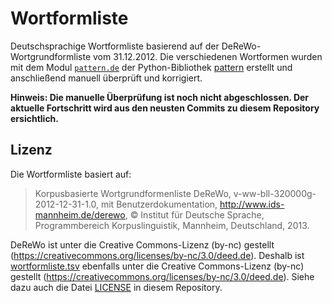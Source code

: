# Wortformliste

Deutschsprachige Wortformliste basierend auf der DeReWo-Wortgrundformliste vom 31.12.2012.
Die verschiedenen Wortformen wurden mit dem Modul [`pattern.de`](https://www.clips.uantwerpen.be/pages/pattern-de) der Python-Bibliothek [pattern](https://www.clips.uantwerpen.be/pages/pattern) erstellt und anschließend manuell überprüft und korrigiert.

**Hinweis: Die manuelle Überprüfung ist noch nicht abgeschlossen. Der aktuelle Fortschritt wird aus den neusten Commits zu diesem Repository ersichtlich.**

## Lizenz

Die Wortformliste basiert auf:

> Korpusbasierte Wortgrundformenliste DeReWo, v-ww-bll-320000g-2012-12-31-1.0, mit Benutzerdokumentation, http://www.ids-mannheim.de/derewo, © Institut für Deutsche Sprache, Programmbereich Korpuslinguistik, Mannheim, Deutschland, 2013.

DeReWo ist unter die Creative Commons-Lizenz (by-nc) gestellt (https://creativecommons.org/licenses/by-nc/3.0/deed.de).
Deshalb ist [wortformliste.tsv](wortformliste.tsv) ebenfalls unter die Creative Commons-Lizenz (by-nc) gestellt (https://creativecommons.org/licenses/by-nc/3.0/deed.de).
Siehe dazu auch die Datei [LICENSE](LICENSE) in diesem Repository.
